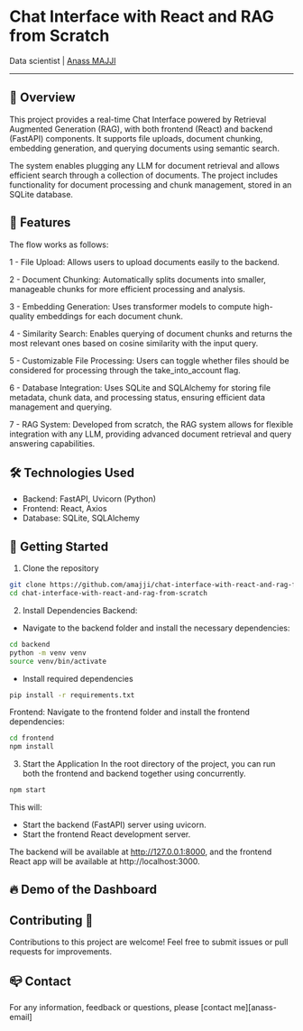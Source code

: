# Chat Interface with React and RAG from Scratch
Data scientist | [Anass MAJJI](https://www.linkedin.com/in/anass-majji-729773157/)
***

## :monocle_face: Overview


This project provides a real-time Chat Interface powered by Retrieval Augmented Generation (RAG), with both frontend (React) and backend (FastAPI) components. It supports file uploads, document chunking, embedding generation, and querying documents using semantic search.

The system enables plugging any LLM for document retrieval and allows efficient search through a collection of documents. The project includes functionality for document processing and chunk management, stored in an SQLite database.

## 🔧 Features

The flow works as follows:

1 - File Upload: Allows users to upload documents easily to the backend.

2 - Document Chunking: Automatically splits documents into smaller, manageable chunks for more efficient processing and analysis.

3 - Embedding Generation: Uses transformer models to compute high-quality embeddings for each document chunk.

4 - Similarity Search: Enables querying of document chunks and returns the most relevant ones based on cosine similarity with the input query.

5 - Customizable File Processing: Users can toggle whether files should be considered for processing through the take_into_account flag.

6 - Database Integration: Uses SQLite and SQLAlchemy for storing file metadata, chunk data, and processing status, ensuring efficient data management and querying.

7 - RAG System: Developed from scratch, the RAG system allows for flexible integration with any LLM, providing advanced document retrieval and query answering capabilities.

## 🛠️ Technologies Used

  - Backend: FastAPI, Uvicorn (Python)
  - Frontend: React, Axios
  - Database: SQLite, SQLAlchemy




## 🚀 Getting Started 
1. Clone the repository
```bash
git clone https://github.com/amajji/chat-interface-with-react-and-rag-from-scratch.git
cd chat-interface-with-react-and-rag-from-scratch
```

2. Install Dependencies
Backend: 
- Navigate to the backend folder and install the necessary dependencies:
```bash
cd backend
python -m venv venv
source venv/bin/activate 
```

- Install required dependencies
```bash
pip install -r requirements.txt
```

Frontend:
Navigate to the frontend folder and install the frontend dependencies:
```bash
cd frontend
npm install
```

3. Start the Application
In the root directory of the project, you can run both the frontend and backend together using concurrently.
```bash
npm start
```

This will:

  - Start the backend (FastAPI) server using uvicorn.
  - Start the frontend React development server.

The backend will be available at http://127.0.0.1:8000, and the frontend React app will be available at http://localhost:3000.



## :fire: Demo of the Dashboard



## Contributing 🤝

Contributions to this project are welcome! Feel free to submit issues or pull requests for improvements.

## :mailbox_closed: Contact
For any information, feedback or questions, please [contact me][anass-email]